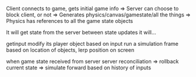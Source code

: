 Client connects to game, gets initial game info
=> Server can choose to block client, or not
=> Generates physics/canvas/gamestate/all the things
=> Physics has references to all the game state objects

It will get state from the server
between state updates it will...

getinput
modify its player object based on input
run a simulation frame
based on location of objects, lerp position on screen

when game state received from server
server reconciliation
=> rollback current state
=> simulate forward based on history of inputs
